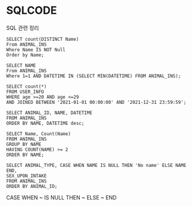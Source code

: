# SQLCODE
SQL 관련 정리

```
SELECT count(DISTINCT Name)
From ANIMAL_INS
Where Name IS NOT Null
Order by Name;
```

```
SELECT NAME
From ANIMAL_INS
Where 1=1 AND DATETIME IN (SELECT MIN(DATETIME) FROM ANIMAL_INS);
```

```
SELECT count(*)
FROM USER_INFO
WHERE age >=20 AND age <=29
AND JOINED BETWEEN '2021-01-01 00:00:00' AND '2021-12-31 23:59:59';
```

```
SELECT ANIMAL_ID, NAME, DATETIME
FROM ANIMAL_INS
ORDER BY NAME, DATETIME desc;
```

```
SELECT Name, Count(Name)
FROM ANIMAL_INS
GROUP BY NAME
HAVING COUNT(NAME) >= 2
ORDER BY NAME;
```

```
SELECT ANIMAL_TYPE, CASE WHEN NAME IS NULL THEN 'No name' ELSE NAME END,
SEX_UPON_INTAKE
FROM ANIMAL_INS
ORDER BY ANIMAL_ID;
```
CASE WHEN ~ IS NULL THEN ~ ELSE ~ END
